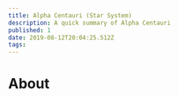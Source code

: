 ```yaml
---
title: Alpha Centauri (Star System)
description: A quick summary of Alpha Centauri
published: 1
date: 2019-08-12T20:04:25.512Z
tags: 
---
```


# About